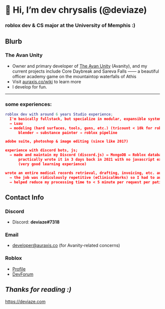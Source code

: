 # 👋 Hi, I’m dev chrysalis (@deviaze)
### roblox dev & CS major at the University of Memphis :)

## Blurb
### **The Avan Unity**
- Owner and primary developer of [The Avan Unity](https://www.roblox.com/groups/3115240) (Avanity), and my current projects include Core Daybreak and Sareva Falls —— a beautiful officer academy game on the mountaintop waterfalls of Athis
- Visit [auraxis.co/wiki](www.auraxis.co/wiki) to learn more
- I develop for fun.

---
### some experiences:
```lua
roblox dev with around 6 years Studio experience;                                                                                "
  I'm basically fullstack, but specialize in modular, expansible systems and recursive algorithmic memery
  → Luau  
  → modeling (hard surfaces, tools, guns, etc.) (tricount < 10k for roblox optimization)  
      blender → substance painter → roblox pipeline                                                                             "

adobe suite, photoshop & image editing (since like 2017)

experience with discord bots, js;                                                                                                "
  → made and maintain my Discord (discord.js) ↔ MongoDB ↔ Roblox database system 'AURCORE' (xp, stats, perms) for Avanity.
      practically wrote it in 3 days back in 2021 with no javascript experience beforehand.
      (very good learning experience)                                                                                            "

wrote an entire medical records retrieval, drafting, invoicing, etc. automation suite in AHK                                     "
  → the job was ridiculously repetitive (eClinicalWorks) so I had to automate most of it and had fun doing so.
  → helped reduce my processing time to < 5 minute per request per patient.                                                      "
  ```

## Contact Info
### **Discord**
- Discord: **deviaze#7318**
### Email
- developer@auraxis.co (for Avanity-related concerns)
### Roblox
- [Profile](https://www.roblox.com/users/43338508/profile)
- [DevForum](https://devforum.roblox.com/u/deviaze)

## *Thanks for reading :)*
https://deviaze.com
<!---
deviaze/deviaze is a ✨ special ✨ repository because its `README.md` (this file) appears on your GitHub profile.
You can click the Preview link to take a look at your changes.
--->

